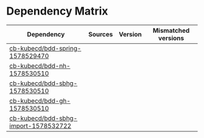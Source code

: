 # Dependency Matrix

Dependency | Sources | Version | Mismatched versions
---------- | ------- | ------- | -------------------
[cb-kubecd/bdd-spring-1578529470](https://github.com/cb-kubecd/bdd-spring-1578529470.git) |  | []() | 
[cb-kubecd/bdd-nh-1578530510](https://github.com/cb-kubecd/bdd-nh-1578530510.git) |  | []() | 
[cb-kubecd/bdd-sbhg-1578530510](https://github.com/cb-kubecd/bdd-sbhg-1578530510.git) |  | []() | 
[cb-kubecd/bdd-gh-1578530510](https://github.com/cb-kubecd/bdd-gh-1578530510.git) |  | []() | 
[cb-kubecd/bdd-sbhg-import-1578532722](https://github.com/cb-kubecd/bdd-sbhg-import-1578532722.git) |  | []() | 

